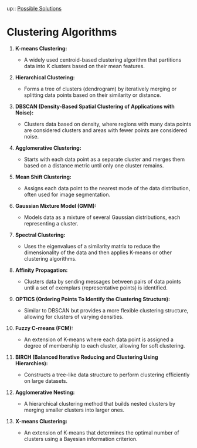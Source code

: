 up:: [Possible Solutions](../possible_solutions.md)

# Clustering Algorithms

1. **K-means Clustering:**
   
   - A widely used centroid-based clustering algorithm that partitions data into K clusters based on their mean features.

2. **Hierarchical Clustering:**
   
   - Forms a tree of clusters (dendrogram) by iteratively merging or splitting data points based on their similarity or distance.

3. **DBSCAN (Density-Based Spatial Clustering of Applications with Noise):**
   
   - Clusters data based on density, where regions with many data points are considered clusters and areas with fewer points are considered noise.

4. **Agglomerative Clustering:**
   
   - Starts with each data point as a separate cluster and merges them based on a distance metric until only one cluster remains.

5. **Mean Shift Clustering:**
   
   - Assigns each data point to the nearest mode of the data distribution, often used for image segmentation.

6. **Gaussian Mixture Model (GMM):**
   
   - Models data as a mixture of several Gaussian distributions, each representing a cluster.

7. **Spectral Clustering:**
   
   - Uses the eigenvalues of a similarity matrix to reduce the dimensionality of the data and then applies K-means or other clustering algorithms.

8. **Affinity Propagation:**
   
   - Clusters data by sending messages between pairs of data points until a set of exemplars (representative points) is identified.

9. **OPTICS (Ordering Points To Identify the Clustering Structure):**
   
   - Similar to DBSCAN but provides a more flexible clustering structure, allowing for clusters of varying densities.

10. **Fuzzy C-means (FCM):**
    
    - An extension of K-means where each data point is assigned a degree of membership to each cluster, allowing for soft clustering.

11. **BIRCH (Balanced Iterative Reducing and Clustering Using Hierarchies):**
    
    - Constructs a tree-like data structure to perform clustering efficiently on large datasets.

12. **Agglomerative Nesting:**
    
    - A hierarchical clustering method that builds nested clusters by merging smaller clusters into larger ones.

13. **X-means Clustering:**
    
    - An extension of K-means that determines the optimal number of clusters using a Bayesian information criterion.
